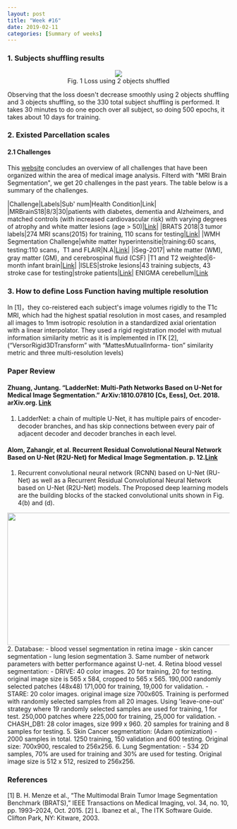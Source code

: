 ```yaml
---
layout: post
title: "Week #16"
date: 2019-02-11
categories: [Summary of weeks]
---
```

### 1. Subjects shuffling results
<center><img src="{{ site.baseurl }}/assets/loss2sub.png" ></center>
<center>Fig. 1 Loss using 2 objects shuffled</center>

Observing that the loss doesn't decrease smoothly using 2 objects shuffling and 3 objects shuffling, so the 330 total subject shuffling is performed. It takes 30 minutes to do one epoch over all subject, so doing 500 epochs, it takes about 10 days for training.


### 2. Existed Parcellation scales

#### 2.1 Challenges

This [website](https://grand-challenge.org/challenges/) concludes an overview of all challenges that have been organized within the area of medical image analysis. Filterd with "MRI Brain Segmentation", we get 20 challenges in the past years. The table below is a summary of the challenges.

|Challenge|Labels|Sub' num|Health Condition|Link|
|MRBrainS18|8/3|30|patients with diabetes, dementia and Alzheimers, and matched controls (with increased cardiovascular risk) with varying degrees of atrophy and white matter lesions (age > 50)|[Link](https://mrbrains18.isi.uu.nl/data/)|
|BRATS 2018|3 tumor labels|274 MRI scans(2015) for training, 110 scans for testing|[Link](https://www.med.upenn.edu/sbia/brats2018/tasks.html)|
|WMH Segmentation Challenge|white matter hyperintensitie|training:60 scans, testing:110 scans，T1 and FLAIR|N.A|[Link](https://wmh.isi.uu.nl/data/)|
|iSeg-2017| white matter (WM), gray matter (GM), and cerebrospinal fluid (CSF) |T1 and T2 weighted|6-month infant brain|[Link](http://iseg2017.web.unc.edu/)|
|ISLES|stroke lesions|43 training subjects, 43 stroke case for testing|stroke patients|[Link](http://www.isles-challenge.org/ISLES2017/)|
ENIGMA cerebellum|[Link](https://my.vanderbilt.edu/enigmacerebellum/)







### 3. How to define Loss Function having multiple resolution
In [1]，they co-reistered each subject's image volumes rigidly to the T1c MRI, which had the highest spatial resolution in most cases, and resampled all images to 1mm isotropic resolution in a standardized axial orientation with a linear interpolator. They used a rigid registration model with mutual information similarity metric as it is implemented in ITK [2], (“VersorRigid3DTransform” with “MattesMutualInforma- tion” similarity metric and three multi-resolution levels)





### Paper Review

#### Zhuang, Juntang. “LadderNet: Multi-Path Networks Based on U-Net for Medical Image Segmentation.” ArXiv:1810.07810 [Cs, Eess], Oct. 2018. arXiv.org. [Link](http://arxiv.org/abs/1810.07810)
1. LadderNet: a chain of multiple U-Net, it has multiple pairs of encoder-decoder branches, and has skip connections between every pair of adjacent decoder and decoder branches in each level.



#### Alom, Zahangir, et al. Recurrent Residual Convolutional Neural Network Based on U-Net (R2U-Net) for Medical Image Segmentation. p. 12.[Link](https://arxiv.org/pdf/1802.06955.pdf)

1. Recurrent convolutional neural network (RCNN) based on U-Net (RU-Net) as well as a Recurrent Residual Convolutional Neural Network based on U-Net (R2U-Net) models. The Proposed deep learning models are the building blocks of the stacked convolutional units shown in Fig. 4(b) and (d).
<img src="{{ site.baseurl }}/assets/rrcnn.jpg" height="300" width="800">
2. Database:
  - blood vessel segmentation in retina image
  - skin cancer segmentation
  - lung lesion segmentation
3. Same number of network parameters with better performance against U-net.
4. Retina blood vessel segmentation:
  - DRIVE: 40 color images. 20 for training, 20 for testing. original image size is 565 x 584, cropped to 565 x 565. 190,000 randomly selected patches (48x48) 171,000 for training, 19,000 for validation.
  - STARE: 20 color images. original image size 700x605. Training is performed with randomly selected samples from all 20 images. Using 'leave-one-out' strategy where 19 randomly selected samples are used for training, 1 for test. 250,000 patches where 225,000 for training, 25,000 for validation.
  - CHASH_DB1: 28 color images, size 999 x 960. 20 samples for training and 8 samples for testing.
5. Skin Cancer segmentation: (Adam optimization)
  - 2000 samples in total. 1250 training, 150 validation and 600 testing. Original size: 700x900, rescaled to 256x256.
6. Lung Segmentation:
  - 534 2D samples, 70% are used for training and 30% are used for testing. Original image size is 512 x 512, resized to 256x256.

###  References
[1] B. H. Menze et al., “The Multimodal Brain Tumor Image Segmentation Benchmark (BRATS),” IEEE Transactions on Medical Imaging, vol. 34, no. 10, pp. 1993–2024, Oct. 2015.
[2] L. Ibanez et al., The ITK Software Guide. Clifton Park, NY: Kitware, 2003.
